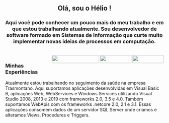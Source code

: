 <h2 align="center"> Olá, sou o Hélio ! </h2>
<h3 align="center"> Aqui você pode conhecer um pouco mais do meu trabalho e em que estou trabalhando atualmente. Sou desenvolvedor de software formado em Sistemas de Informação que curte muito implementar novas ideias de processos em computação.</h3>
<br />
<a target="_blank" href="http://www.heldut.com.br">
  <img align="right" width="100px" height="25px" src="https://img.shields.io/badge/website-000000?style=for-the-badge&logo=About.me&logoColor=white" style="max-width:100%;">
</a>
<a href="mailto:heldut@gmail.com">
  <img align="right" width="100px" height="25px" align="left" src="https://img.shields.io/badge/Gmail-D14836?style=for-the-badge&logo=gmail&logoColor=white" style="max-width:100%;">
</a>
<a href="mailto:heldut@hotmail.com">
  <img align="right" width="150px" height="25px" src="https://img.shields.io/badge/Microsoft_Outlook-0078D4?style=for-the-badge&logo=microsoft-outlook&logoColor=white">
</a>

<h3 align="left"> Minhas Experiências </h3>
<span align="justify">
Atualmente estou trabalhando no seguimento da saúde na empresa Trasmontano. Aqui suportamos aplicações desenvolvidas em Visual Basic 6, aplicações Web, WebServices e Windows Services utilizando Visual Studio 2008, 2013 e 2019 com frameworks 2.0, 3.5 e 4.0. Também suportamos WebApis com os frameworks .netcore 2.0, 2.1 e 3.1. Essas aplicações consomem dados de um servidor SQL Server onde criamos e alteramos Views, Procedures e Triggers.</span>






<br /><br /><br />

<!--
**Heldut/Heldut** is a ✨ _special_ ✨ repository because its `README.md` (this file) appears on your GitHub profile.

Here are some ideas to get you started:

- 🔭 I’m currently working on ...
- 🌱 I’m currently learning ...
- 👯 I’m looking to collaborate on ...
- 🤔 I’m looking for help with ...
- 💬 Ask me about ...
- 📫 How to reach me: ...
- 😄 Pronouns: ...
- ⚡ Fun fact: ...
-->
